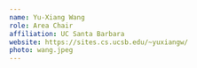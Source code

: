 ```yaml
---
name: Yu-Xiang Wang
role: Area Chair
affiliation: UC Santa Barbara
website: https://sites.cs.ucsb.edu/~yuxiangw/
photo: wang.jpeg
---
```

